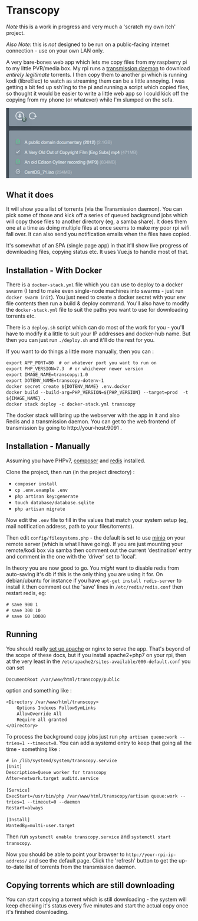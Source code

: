 # Transcopy

*Note* this is a work in progress and very much a 'scratch my own itch' project.

*Also Note*: this is _not_ designed to be run on a public-facing internet connection - use on your own LAN only.

A very bare-bones web app which lets me copy files from my raspberry pi to my little PVR/media box.  My rpi runs a [transmission daemon](http://www.techjawab.com/2014/08/how-to-install-transmission-on.html) to download *entirely legitimate* torrents.  I then copy them to another pi which is running kodi (libreElec) to watch as streaming them can be a little annoying.  I was getting a bit fed up ssh'ing to the pi and running a script which copied files, so thought it would be easier to write a little web app so I could kick off the copying from my phone (or whatever) while I'm slumped on the sofa.

![transcopy](./transcopy.png)

## What it does

It will show you a list of torrents (via the Transmission daemon).  You can pick some of those and kick off a series of queued background jobs which will copy those files to another directory (eg, a samba share).  It does them one at a time as doing multiple files at once seems to make my poor rpi wifi fall over.  It can also send you notification emails when the files have copied.

It's somewhat of an SPA (single page app) in that it'll show live progress of downloading files, copying status etc. It uses
Vue.js to handle most of that.

## Installation - With Docker

There is a `docker-stack.yml` file which you can use to deploy to a docker swarm (I tend to make even single-node machines into swarms - just run `docker swarm init`).  You just need to create a docker secret with your env file contents then run a build & deploy command.  You'll also have to modify the `docker-stack.yml` file to suit the paths you want to use for downloading torrents etc.  

There is a `deploy.sh` script which can do most of the work for you - you'll have to modify it a little to suit your IP addresses and docker-hub name.  But then you can just run `./deploy.sh` and it'll do the rest for you.

If you want to do things a little more manually, then you can :
```
export APP_PORT=80  # or whatever port you want to run on
export PHP_VERSION=7.3  # or whichever newer version
export IMAGE_NAME=transcopy:1.0
export DOTENV_NAME=transcopy-dotenv-1
docker secret create ${DOTENV_NAME} .env.docker
docker build --build-arg=PHP_VERSION=${PHP_VERSION} --target=prod  -t ${IMAGE_NAME} .
docker stack deploy -c docker-stack.yml transcopy
```
The docker stack will bring up the webserver with the app in it and also Redis and a transmission daemon.  You can get to the web frontend of transmission by going to http://your-host:9091 .

## Installation - Manually

Assuming you have PHPv7, [composer](https://getcomposer.org/) and [redis](https://redis.io/) installed.

Clone the project, then run (in the project directory) :

* `composer install`
* `cp .env.example .env`
* `php artisan key:generate`
* `touch database/database.sqlite`
* `php artisan migrate`

Now edit the `.env` file to fill in the values that match your system setup (eg, mail notification address, path to your files/torrents).

Then edit `config/filesystems.php` - the default is set to use [minio](https://minio.io/) on your remote server (which is what I have going).  If you are just mounting your remote/kodi box via samba then comment out the current 'destination' entry and comment in the one with the 'driver' set to 'local'.

In theory you are now good to go.  You *might* want to disable redis from auto-saving it's db if this is the only thing
you are using it for.  On debian/ubuntu for instance if you have `apt-get install redis-server` to install it then comment out
the 'save' lines in `/etc/redis/redis.conf` then restart redis, eg:

```
# save 900 1
# save 300 10
# save 60 10000
```

## Running

You should really [set up apache](https://blog.mythic-beasts.com/2017/03/22/php7-on-a-raspberry-pi-3-in-the-cloud/) or nginx to serve the app.  That's beyond of the scope of these docs, but if you install apache2+php7 on your rpi, then at the very least in the `/etc/apache2/sites-available/000-default.conf` you can set

 `DocumentRoot /var/www/html/transcopy/public`

option and something like :

```
<Directory /var/www/html/transcopy>
	Options Indexes FollowSymLinks
	AllowOverride All
	Require all granted
</Directory>
```

To process the background copy jobs just run `php artisan queue:work --tries=1 --timeout=0`. You can add a systemd entry to keep that going all the time - something like :

```
# in /lib/systemd/system/transcopy.service
[Unit]
Description=Queue worker for transcopy
After=network.target auditd.service

[Service]
ExecStart=/usr/bin/php /var/www/html/transcopy/artisan queue:work --tries=1 --timeout=0 --daemon
Restart=always

[Install]
WantedBy=multi-user.target
```

Then run `systemctl enable transcopy.service` and `systemctl start transcopy`.

Now you should be able to point your browser to `http://your-rpi-ip-address/` and see the default page.  Click the 'refresh' button to get the up-to-date list of torrents from the transmission daemon.

## Copying torrents which are still downloading

You can start copying a torrent which is still downloading - the system will keep
checking it's status every five minutes and start the actual copy once it's
finished downloading.  


